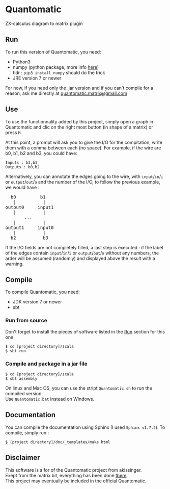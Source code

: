 # Quantomatic
ZX-calculus diagram to matrix plugin

## Run
To run this version of Quantomatic, you need:
- Python3
- numpy (python package, more info [here](https://scipy.org/install.html))  
tldr : `pip3 install numpy` should do the trick
- JRE version 7 or newer

For now, if you need only the .jar version and if you can't compile for a reason, ask me directly at quantomatic.matrix@gmail.com

## Use
To use the functionnality added by this project, simply open a graph in Quantomatic and clic on the right most button (in shape of a matrix) or press `M`. 

At this point, a prompt will ask you to give the I/O for the compitation, write them with a comma between each (no space).
For example, if the wire are b0, b1, b2 and b3, you could have:
```
Inputs : b3,b1
Outputs : b0,b2
```

Alternatively, you can annotate the edges going to the wire, with `input`/`in`/`i` or `output`/`out`/`o` and the number of the I/O, to follow the previous example, we would have :
<pre>
  b0         b1
   |          |
output0     input1
   |          |
       ...
   |          |
output1     input0
   |          |
  b2          b3
</pre>
If the I/O fields are not completely filled, a last step is executed : if the label of the edges contain `input`/`in`/`i` or `output`/`out`/`o` without any numbers, the arder will be assumed (randomly) and displayed above the result with a warning.

## Compile
To compile Quantomatic, you need:
- JDK version 7 or newer
- sbt

### Run from source
Don't forget to install the pieces of software listed in the [Run](#run) section for this one
~~~~
$ cd [project directory]/scala
$ sbt run
~~~~

### Compile and package in a jar file
~~~~
$ cd [project directory]/scala
$ sbt assembly
~~~~

On linux and Mac OS, you can use the stript `Quantomatic.sh` to run the compiled version.  
Use `Quantomatic.bat` instead on Windows.

## Documentation
You can compile the documentation using Sphinx (I used `Sphinx v1.7.2`).
To compile, simply run :
~~~
$ [project directory]/doc/_templates/make html
~~~

## Disclaimer
This software is a for of the Quantomatic project from akissinger.  
Exept from the matrix bit, everything has been done [there](https://github.com/Quantomatic/quantomatic).  
This project may eventually be included in the official Quantomatic.
